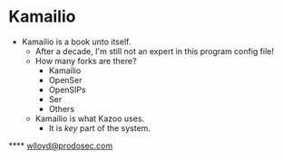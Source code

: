 # Kamailio

* Kamailio is a book unto itself.
  * After a decade, I'm still not an expert in this program config file!
  * How many forks are there?
    * Kamailio
    * OpenSer
    * OpenSIPs
    * Ser
    * Others
  * Kamailio is what Kazoo uses.
    * It is *key* part of the system.





**** wlloyd@prodosec.com
